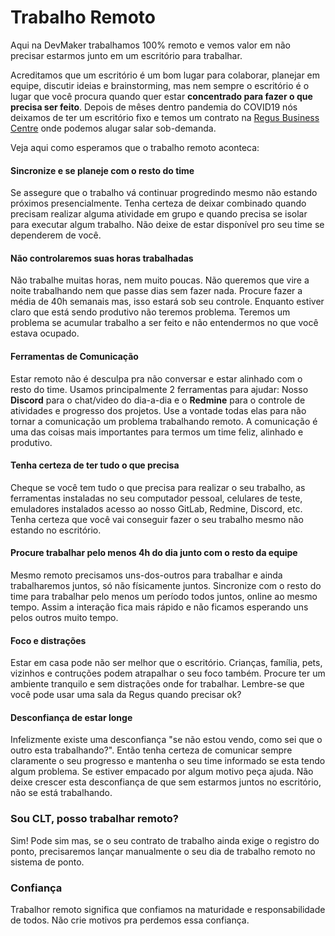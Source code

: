 # Trabalho Remoto

Aqui na DevMaker trabalhamos 100% remoto e vemos valor em não precisar estarmos junto em um escritório para trabalhar.

Acreditamos que um escritório é um bom lugar para colaborar, planejar em equipe, discutir ideias e brainstorming, mas nem sempre o escritório é o lugar que você procura quando quer estar **concentrado para fazer o que precisa ser feito**. Depois de mêses dentro pandemia do COVID19 nós deixamos de ter um escritório fixo e temos um contrato na [Regus Business Centre](https://www.regus.com/pt-br/brazil/listings) onde podemos alugar salar sob-demanda.

Veja aqui como esperamos que o trabalho remoto aconteca:

#### Sincronize e se planeje com o resto do time
Se assegure que o trabalho vá continuar progredindo mesmo não estando próximos presencialmente. Tenha certeza de deixar combinado quando precisam realizar alguma atividade em grupo e quando precisa se isolar para executar algum trabalho. Não deixe de estar disponível pro seu time se dependerem de você.

#### Não controlaremos suas horas trabalhadas
Não trabalhe muitas horas, nem muito poucas. Não queremos que vire a noite trabalhando nem que passe dias sem fazer nada. Procure fazer a média de 40h semanais mas, isso estará sob seu controle. Enquanto estiver claro que está sendo produtivo não teremos problema. Teremos um problema se acumular trabalho a ser feito e não entendermos no que você estava ocupado.

#### Ferramentas de Comunicação
Estar remoto não é desculpa pra não conversar e estar alinhado com o resto do time. Usamos principalmente 2 ferramentas para ajudar: Nosso **Discord** para o chat/video do dia-a-dia e o **Redmine** para o controle de atividades e progresso dos projetos. Use a vontade todas elas para não tornar a comunicação um problema trabalhando remoto. A comunicação é uma das coisas mais importantes para termos um time feliz, alinhado e produtivo.


#### Tenha certeza de ter tudo o que precisa
Cheque se você tem tudo o que precisa para realizar o seu trabalho, as ferramentas instaladas no seu computador pessoal, celulares de teste, emuladores instalados acesso ao nosso GitLab, Redmine, Discord, etc. Tenha certeza que você vai conseguir fazer o seu trabalho mesmo não estando no escritório.

#### Procure trabalhar pelo menos 4h do dia junto com o resto da equipe
Mesmo remoto precisamos uns-dos-outros para trabalhar e ainda trabalharemos juntos, só não físicamente juntos. Sincronize com o resto do time para trabalhar pelo menos um período todos juntos, online ao mesmo tempo. Assim a interação fica mais rápido e não ficamos esperando uns pelos outros muito tempo.

#### Foco e distrações
Estar em casa pode não ser melhor que o escritório. Crianças, família, pets, vizinhos e contruções podem atrapalhar o seu foco também. Procure ter um ambiente tranquilo e sem distrações onde for trabalhar. Lembre-se que você pode usar uma sala da Regus quando precisar ok?

#### Desconfiança de estar longe
Infelizmente existe uma desconfiança "se não estou vendo, como sei que o outro esta trabalhando?". Então tenha certeza de comunicar sempre claramente o seu progresso e mantenha o seu time informado se esta tendo algum problema. Se estiver empacado por algum motivo peça ajuda. Não deixe crescer esta desconfiança de que sem estarmos juntos no escritório, não se está trabalhando.

### Sou CLT, posso trabalhar remoto?
Sim! Pode sim mas, se o seu contrato de trabalho ainda exige o registro do ponto, precisaremos lançar manualmente o seu dia de trabalho remoto no sistema de ponto.

### Confiança
Trabalhor remoto significa que confiamos na maturidade e responsabilidade de todos. Não crie motivos pra perdemos essa confiança.
